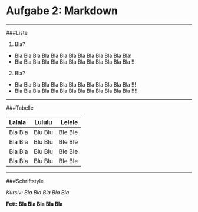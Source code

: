 Aufgabe 2: Markdown
=========

---

###Liste

1. Bla?
  * Bla Bla Bla Bla Bla Bla Bla Bla Bla Bla Bla Bla Bla!
  * Bla Bla Bla Bla Bla Bla Bla Bla Bla Bla Bla Bla Bla !!

2. Bla?
  * Bla Bla Bla Bla Bla Bla Bla Bla Bla Bla Bla Bla Bla !!!
  * Bla Bla Bla Bla Bla Bla Bla Bla Bla Bla Bla Bla Bla !!!!

---

###Tabelle

| Lalala | Lululu | Lelele |
|:------|:----:|------:|
| Bla Bla | Blu Blu | Ble Ble |
| Bla Bla | Blu Blu | Ble Ble |
| Bla Bla | Blu Blu | Ble Ble |
| Bla Bla | Blu Blu | Ble Ble |

---

###Schriftstyle

*Kursiv: Bla Bla Bla Bla Bla*

**Fett: Bla Bla Bla Bla Bla**
